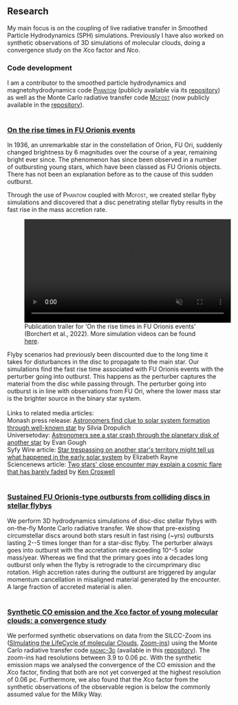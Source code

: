 ## Research
My main focus is on the coupling of live radiative transfer in Smoothed Particle Hydrodynamics (SPH) simulations. Previously I have also worked on synthetic observations of 3D simulations of molecular clouds, doing a convergence study on the *X*co factor and *N*co.

### Code development
I am a contributor to the smoothed particle hydrodynamics and magnetohydrodynamics code [<span style="font-variant: small-caps;">Phantom</span>](https://ui.adsabs.harvard.edu/abs/2018PASA...35...31P/abstract) (publicly available via its [repository](https://github.com/danieljprice/phantom)) as well as the Monte Carlo radiative transfer code [<span style="font-variant: small-caps;">Mcfost</span>](https://ui.adsabs.harvard.edu/abs/2006A&A...459..797P) (now publicly available in the [repository](https://github.com/cpinte/mcfost)).
<br>
<br>

### [On the rise times in FU Orionis events](https://ui.adsabs.harvard.edu/abs/2022MNRAS.510L..37B/abstract)
In 1936, an unremarkable star in the constellation of Orion, FU Ori, suddenly changed brightness by 6 magnitudes over the course of a year, remaining bright ever since. The phenomenon has since been observed in a number of outbursting young stars, which have been classed as FU Orionis objects. There has not been an explanation before as to the cause of this sudden outburst. 

Through the use of <span style="font-variant: small-caps;">Phantom</span> coupled with <span style="font-variant: small-caps;">Mcfost</span>, we created stellar flyby simulations and discovered that a disc penetrating stellar flyby results in the fast rise in the mass accretion rate.

<figure>
      <video class="center" src="videos/FU_Orionis.mp4" width="480" controls autoplay loop playsinline muted >Sorry, your browser doesn't support embedded videos</video>
      <figcaption>Publication trailer for '<span style="font-variant: italic;">On the rise times in FU Orionis events</span>' (Borchert et al., 2022). More simulation videos can be found <a href="https://emborchert.github.io/videos">here</a>.
      </figcaption>
</figure>

Flyby scenarios had previously been discounted due to the long time it takes for disturbances in the disc to propagate to the main star. Our simulations find the fast rise time associated with FU Orionis events with the perturber going into outburst. This happens as the perturber captures the material from the disc while passing through. The perturber going into outburst is in line with observations from FU Ori, where the lower mass star is the brighter source in the binary star system.
<br>
<br>
Links to related media articles:
<br>
Monash press release: [Astronomers find clue to solar system formation through well-known star](https://www.monash.edu/science/news/current/astronomers-find-clue-to-solar-system-formation-through-well-known-star) by Silvia Dropulich
<br>
Universetoday: [Astronomers see a star crash through the planetary disk of another star](https://www.universetoday.com/153706/astronomers-see-a-star-crash-through-the-planetary-disk-of-another-star/) by Evan Gough
<br>
Syfy Wire article: [Star trespassing on another star's territory might tell us what happened in the early solar system](https://www.syfy.com/syfy-wire/star-fu-ori-is-so-bright-because-of-a-cosmic-crash) by Elizabeth Rayne
<br>
Sciencenews article: [Two stars' close encounter may explain a cosmic flare that has barely faded](https://www.sciencenews.org/article/two-stars-cosmic-flare-light-fu-orionis) by [Ken Croswell](http://kencroswell.com/)
<br>
<br>

### [Sustained FU Orionis-type outbursts from colliding discs in stellar flybys](https://ui.adsabs.harvard.edu/abs/2022MNRAS.517.4436B/abstract)
We perform 3D hydrodynamics simulations of disc-disc stellar flybys with on-the-fly Monte Carlo radiative transfer. We show that pre-existing circumstellar discs around both stars result in fast rising (~yrs) outbursts lasting 2--5 times longer than for a star-disc flyby. The perturber always goes into outburst with the accretation rate exceeding 10^-5 solar mass/year. Whereas we find that the primary goes into a decades long outburst only when the flyby is retrograde to the circumprimary disc rotation. High accretion rates during the outburst are triggered by angular momentum cancellation in misaligned material generated by the encounter. A large fraction of accreted material is alien.
<br>
<br>


### [Synthetic CO emission and the *X*co factor of young molecular clouds: a convergence study](https://ui.adsabs.harvard.edu/abs/2022MNRAS.510..753B/abstract)
We performed synthetic observations on data from the SILCC-Zoom ins ([SImulating the LifeCycle of molecular Clouds](https://ui.adsabs.harvard.edu/abs/2015MNRAS.454..238W/abstract), [Zoom-ins](https://ui.adsabs.harvard.edu/abs/2017MNRAS.472.4797S/abstract)) using the Monte Carlo radiative transfer code [<span style="font-variant: small-caps;">radmc-3d</span>](https://ui.adsabs.harvard.edu/abs/2012ascl.soft02015D/abstract) (available in this [repository](https://github.com/dullemond/radmc3d-2.0)). The zoom-ins had resolutions between 3.9 to 0.06 pc. With the synthetic emission maps we analysed the convergence of the CO emission and the *X*co factor, finding that both are not yet converged at the highest resolution of 0.06 pc. Furthermore, we also found that the *X*co factor from the synthetic observations of the observable region is below the commonly assumed value for the Milky Way.
<br>
<br>

<!--section id="footer">
      <div class="container">
            Copyright &copy; 2022 - Elisabeth Borchert
      </div>
</section--> 